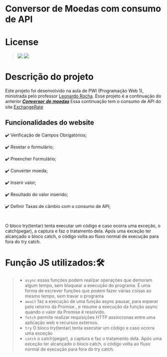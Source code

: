 # Conversor de Moedas com consumo de API

# License
>![](https://img.shields.io/badge/license-%20Escola%20Marista%20Ir.%20Ac%C3%A1cio-black) ![](https://img.shields.io/badge/version-0.3-white) 

# Descrição do projeto
Este projeto foi desenvolvido na aula de PWI (Programação Web 1), ministrada pelo professor [Leonardo Rocha](https://github.com/leonardossrocha). Esse projeto é a continuação do anterior [𝑪𝒐𝒏𝒗𝒆𝒓𝒔𝒐𝒓 𝒅𝒆 𝒎𝒐𝒆𝒅𝒂𝒔](https://github.com/eduardoocosta/conversao_de_moedas)
Essa continuação tem o consumo de API do site [ExchangeRate](https://www.exchangerate-api.com/)

## Funcionalidades do website

✔️ Verificação de Campos Obrigatórios;

✔️ Resetar o formulário;

✔️ Preencher Formulário;

✔️ Converter moeda;

✔️ Inserir valor;

✔️ Resultado do valor inserido;

✔️ Definir Taxas de câmbio com o consumo de API;

# 
O bloco try(tentar) tenta executar um código e caso ocorra uma exceção, o catch(pegar), a captura e faz o tratamento dela. Após uma exceção ter alcançado o bloco catch, o código volta ao fluxo normal de execução para fora do try catch.

# Função JS utilizados:🛠️
>* ``async``
>essas funções podem realizar operações que demoram algum tempo, sem bloquear a execução do programa. É uma forma de escrever funções que podem fazer várias coisas ao mesmo tempo, sem travar o programa
>* ``await``
> faz a execução de uma função async pausar, para esperar pelo retorno da Promise , e resume a execução da função async quando o valor da Promise é resolvido.
>* ``fetch``
>permite realizar requisições HTTP assíncronas entre uma aplicação web e recursos externos.
>* ``try``
>O bloco try(tentar) tenta executar um código e caso ocorra uma exceção
>* ``catch``
>o catch(pegar), a captura e faz o tratamento dela. Após uma exceção ter alcançado o bloco catch, o código volta ao fluxo normal de execução para fora do try catch.
